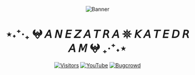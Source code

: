 <div align="center">
  
  ![Banner](https://github.com/anezatra-katedram/anezatra-katedram/blob/main/page.png)
  <h1 align="center">⋆˖⁺‧₊ 𖤍 𝘈 𝘕 𝘌 𝘡 𝘈 𝘛 𝘙 𝘈 𖤓 𝘒 𝘈 𝘛 𝘌 𝘋 𝘙 𝘈 𝘔 𖤍 ₊‧⁺˖⋆</h1>

  [![Visitors](https://komarev.com/ghpvc/?username=yourusername&label=PROFILE+VIEWS&color=0d1117&style=flat)](https://github.com/anezatra-katedram)
  [![YouTube](https://img.shields.io/badge/YouTube-FF0000?style=flat&logo=YouTube&logoColor=red)](https://www.youtube.com/@anezatra_official)
  [![Bugcrowd](https://img.shields.io/badge/Bugcrowd-5F5F5F?style=flat&logo=Bugcrowd&logoColor=Orange)](https://bugcrowd.com/IbrahimBoraDuman)
